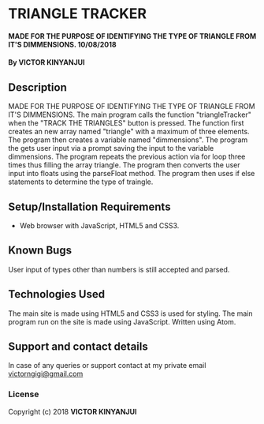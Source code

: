 # TRIANGLE TRACKER
#### MADE FOR THE PURPOSE OF IDENTIFYING THE TYPE OF TRIANGLE FROM IT'S DIMMENSIONS. 10/08/2018
#### By **VICTOR KINYANJUI**
## Description
MADE FOR THE PURPOSE OF IDENTIFYING THE TYPE OF TRIANGLE FROM IT'S DIMMENSIONS.
The main program calls the function "triangleTracker" when the "TRACK THE TRIANGLES" button is pressed.
The function first creates an new array named "triangle" with a maximum of three elements.
The program then creates a variable named "dimmensions".
The program the gets user input via a prompt saving the input to the variable dimmensions.
The program repeats the previous action via for loop three times thus filling the array triangle.
The program then converts the user input into floats using the parseFloat method.
The program then uses if else statements to determine the type of traingle.

## Setup/Installation Requirements
* Web browser with JavaScript, HTML5 and CSS3.
## Known Bugs
User input of types other than numbers is still accepted and parsed.
## Technologies Used
The main site is made using HTML5 and CSS3 is used for styling.
The main program run on the site is made using JavaScript.
Written using Atom.
## Support and contact details
In case of any queries or support contact at my private email victorngigi@gmail.com
### License
Copyright (c) 2018 **VICTOR KINYANJUI**
